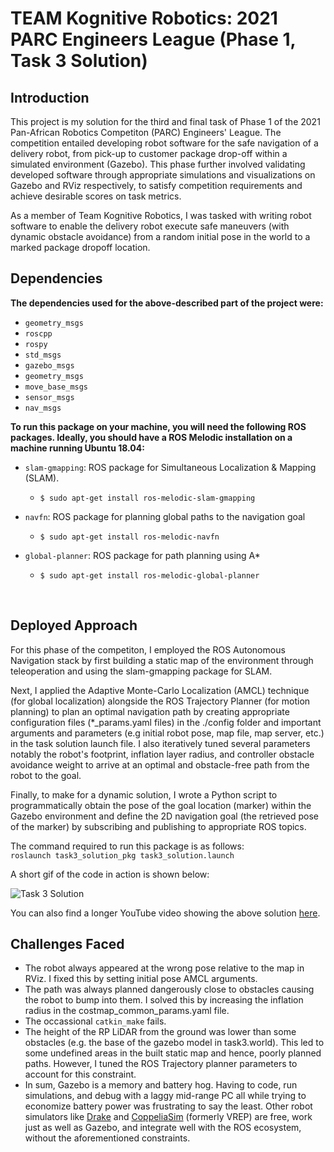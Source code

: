 # TEAM Kognitive Robotics: 2021 PARC Engineers League (Phase 1, Task 3 Solution) 

## Introduction

This project is my solution for the third and final task of Phase 1 of the 2021 Pan-African Robotics Competiton (PARC) Engineers' League. The competition entailed developing robot software for the safe navigation of a delivery robot, from pick-up to customer package drop-off within a simulated environment (Gazebo). This phase further involved validating developed software through appropriate simulations and visualizations on Gazebo and RViz respectively, to satisfy competition requirements and achieve desirable scores on task metrics.<br>
   
As a member of Team Kognitive Robotics, I was tasked with writing robot software to enable the delivery robot execute safe maneuvers (with dynamic obstacle avoidance) from a random initial pose in the world to a marked package dropoff location. 

## Dependencies

**The dependencies used for the above-described part of the project were:**

*  `geometry_msgs`
*  `roscpp`
*  `rospy`
*  `std_msgs`
*  `gazebo_msgs`
*  `geometry_msgs`
*  `move_base_msgs`
*  `sensor_msgs`
*  `nav_msgs`


**To run this package on your machine, you will need the following ROS packages. Ideally, you should have a ROS Melodic installation on a machine running Ubuntu 18.04:**


* `slam-gmapping`: ROS package for Simultaneous Localization & Mapping (SLAM).
    * `$ sudo apt-get install ros-melodic-slam-gmapping`

* `navfn`: ROS package for planning global paths to the navigation goal
    * `$ sudo apt-get install ros-melodic-navfn`

* `global-planner`: ROS package for path planning using A*
    * `$ sudo apt-get install ros-melodic-global-planner`

<br>

## Deployed Approach

For this phase of the competiton, I employed the ROS Autonomous Navigation stack by first building a static map of the environment through teleoperation and using the slam-gmapping package for SLAM. <br>

Next, I applied the Adaptive Monte-Carlo Localization (AMCL) technique (for global localization) alongside the ROS Trajectory Planner (for motion planning) to plan an optimal navigation path by creating appropriate configuration files (*_params.yaml files) in the ./config folder and important arguments and parameters (e.g initial robot pose, map file, map server, etc.) in the task solution launch file. I also iteratively tuned several parameters notably the robot's footprint, inflation layer radius, and controller obstacle avoidance weight to arrive at an optimal and obstacle-free path from the robot to the goal. <br>

Finally, to make for a dynamic solution, I wrote a Python script to programmatically obtain the pose of the goal location (marker) within the Gazebo environment and define the 2D navigation goal (the retrieved pose of the marker) by subscribing and publishing to appropriate ROS topics.<br>

The command required to run this package is as follows: <br>
` roslaunch task3_solution_pkg task3_solution.launch ` <br>


A short gif of the code in action is shown below:<br>

![Task 3 Solution](./resources/task3_sol_vid.gif)



You can also find a longer YouTube video showing the above solution [here](https://youtu.be/pzsVFjBKmpc).<br>



## Challenges Faced

* The robot always appeared at the wrong pose relative to the map in RViz. I fixed this by setting initial pose AMCL arguments.
* The path was always planned dangerously close to obstacles causing the robot to bump into them. I solved this by increasing the inflation radius in the costmap_common_params.yaml file.
* The occassional `catkin_make` fails.
* The height of the RP LiDAR from the ground was lower than some obstacles (e.g. the base of the gazebo model in task3.world). This led to some undefined areas in the built static map and hence, poorly planned paths. However, I tuned the ROS Trajectory planner parameters to account for this constraint.
* In sum, Gazebo is a memory and battery hog. Having to code, run simulations, and debug with a laggy mid-range PC all while trying to economize battery power was frustrating to say the least. Other robot simulators like [Drake](https://drake.mit.edu/) and [CoppeliaSim](https://www.coppeliarobotics.com/) (formerly VREP) are free, work just as well as Gazebo, and integrate well with the ROS ecosystem, without the aforementioned constraints.
